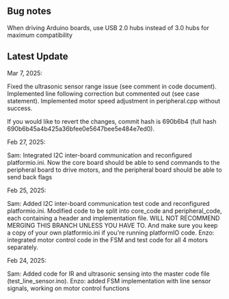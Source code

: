 ## Bug notes
When driving Arduino boards, use USB 2.0 hubs instead of 3.0 hubs for maximum compatibility

## Latest Update

Mar 7, 2025:

Fixed the ultrasonic sensor range issue (see comment in code document). Implemented line following correction but commented out (see case statement). Implemented motor speed adjustment in peripheral.cpp without success. 

If you would like to revert the changes, commit hash is 690b6b4 (full hash 690b6b45a4b425a36bfee0e5647bee5e484e7ed0).

Feb 27, 2025:

Sam: Integrated I2C inter-board communication and reconfigured platformio.ini. Now the core board should be able to send commands to the peripheral board to drive motors, and the peripheral board should be able to send back flags

Feb 25, 2025:

Sam: Added I2C inter-board communication test code and reconfigured platformio.ini. Modified code to be split into core_code and peripheral_code, each containing a header and implementation file. WILL NOT RECOMMEND MERGING THIS BRANCH UNLESS YOU HAVE TO. And make sure you keep a copy of your own platformio.ini if you're running platformIO code. 
Enzo: integrated motor control code in the FSM and test code for all 4 motors separately.

Feb 24, 2025:

Sam: Added code for IR and ultrasonic sensing into the master code file (test_line_sensor.ino).
Enzo: added FSM implementation with line sensor signals, working on motor control functions
